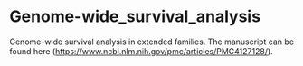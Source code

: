 # Genome-wide_survival_analysis

Genome-wide survival analysis in extended families. The manuscript can be found here (https://www.ncbi.nlm.nih.gov/pmc/articles/PMC4127128/).
